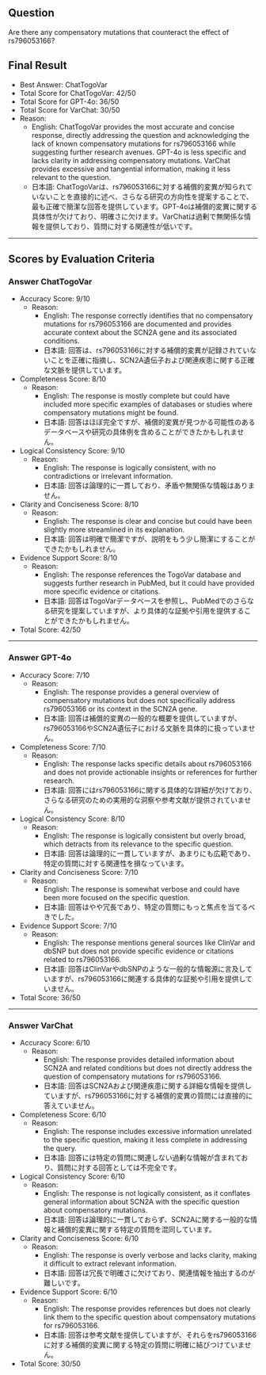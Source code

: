 ## Question

Are there any compensatory mutations that counteract the effect of rs796053166?

## Final Result

- Best Answer: ChatTogoVar
- Total Score for ChatTogoVar: 42/50
- Total Score for GPT-4o: 36/50
- Total Score for VarChat: 30/50
- Reason:
  - English: ChatTogoVar provides the most accurate and concise response, directly addressing the question and acknowledging the lack of known compensatory mutations for rs796053166 while suggesting further research avenues. GPT-4o is less specific and lacks clarity in addressing compensatory mutations. VarChat provides excessive and tangential information, making it less relevant to the question.
  - 日本語: ChatTogoVarは、rs796053166に対する補償的変異が知られていないことを直接的に述べ、さらなる研究の方向性を提案することで、最も正確で簡潔な回答を提供しています。GPT-4oは補償的変異に関する具体性が欠けており、明確さに欠けます。VarChatは過剰で無関係な情報を提供しており、質問に対する関連性が低いです。

---

## Scores by Evaluation Criteria

### Answer ChatTogoVar
- Accuracy Score: 9/10
  - Reason: 
    - English: The response correctly identifies that no compensatory mutations for rs796053166 are documented and provides accurate context about the SCN2A gene and its associated conditions.
    - 日本語: 回答は、rs796053166に対する補償的変異が記録されていないことを正確に指摘し、SCN2A遺伝子および関連疾患に関する正確な文脈を提供しています。
- Completeness Score: 8/10
  - Reason: 
    - English: The response is mostly complete but could have included more specific examples of databases or studies where compensatory mutations might be found.
    - 日本語: 回答はほぼ完全ですが、補償的変異が見つかる可能性のあるデータベースや研究の具体例を含めることができたかもしれません。
- Logical Consistency Score: 9/10
  - Reason: 
    - English: The response is logically consistent, with no contradictions or irrelevant information.
    - 日本語: 回答は論理的に一貫しており、矛盾や無関係な情報はありません。
- Clarity and Conciseness Score: 8/10
  - Reason: 
    - English: The response is clear and concise but could have been slightly more streamlined in its explanation.
    - 日本語: 回答は明確で簡潔ですが、説明をもう少し簡潔にすることができたかもしれません。
- Evidence Support Score: 8/10
  - Reason: 
    - English: The response references the TogoVar database and suggests further research in PubMed, but it could have provided more specific evidence or citations.
    - 日本語: 回答はTogoVarデータベースを参照し、PubMedでのさらなる研究を提案していますが、より具体的な証拠や引用を提供することができたかもしれません。
- Total Score: 42/50

---

### Answer GPT-4o
- Accuracy Score: 7/10
  - Reason: 
    - English: The response provides a general overview of compensatory mutations but does not specifically address rs796053166 or its context in the SCN2A gene.
    - 日本語: 回答は補償的変異の一般的な概要を提供していますが、rs796053166やSCN2A遺伝子における文脈を具体的に扱っていません。
- Completeness Score: 7/10
  - Reason: 
    - English: The response lacks specific details about rs796053166 and does not provide actionable insights or references for further research.
    - 日本語: 回答にはrs796053166に関する具体的な詳細が欠けており、さらなる研究のための実用的な洞察や参考文献が提供されていません。
- Logical Consistency Score: 8/10
  - Reason: 
    - English: The response is logically consistent but overly broad, which detracts from its relevance to the specific question.
    - 日本語: 回答は論理的に一貫していますが、あまりにも広範であり、特定の質問に対する関連性を損なっています。
- Clarity and Conciseness Score: 7/10
  - Reason: 
    - English: The response is somewhat verbose and could have been more focused on the specific question.
    - 日本語: 回答はやや冗長であり、特定の質問にもっと焦点を当てるべきでした。
- Evidence Support Score: 7/10
  - Reason: 
    - English: The response mentions general sources like ClinVar and dbSNP but does not provide specific evidence or citations related to rs796053166.
    - 日本語: 回答はClinVarやdbSNPのような一般的な情報源に言及していますが、rs796053166に関連する具体的な証拠や引用を提供していません。
- Total Score: 36/50

---

### Answer VarChat
- Accuracy Score: 6/10
  - Reason: 
    - English: The response provides detailed information about SCN2A and related conditions but does not directly address the question of compensatory mutations for rs796053166.
    - 日本語: 回答はSCN2Aおよび関連疾患に関する詳細な情報を提供していますが、rs796053166に対する補償的変異の質問には直接的に答えていません。
- Completeness Score: 6/10
  - Reason: 
    - English: The response includes excessive information unrelated to the specific question, making it less complete in addressing the query.
    - 日本語: 回答には特定の質問に関連しない過剰な情報が含まれており、質問に対する回答としては不完全です。
- Logical Consistency Score: 6/10
  - Reason: 
    - English: The response is not logically consistent, as it conflates general information about SCN2A with the specific question about compensatory mutations.
    - 日本語: 回答は論理的に一貫しておらず、SCN2Aに関する一般的な情報と補償的変異に関する特定の質問を混同しています。
- Clarity and Conciseness Score: 6/10
  - Reason: 
    - English: The response is overly verbose and lacks clarity, making it difficult to extract relevant information.
    - 日本語: 回答は冗長で明確さに欠けており、関連情報を抽出するのが難しいです。
- Evidence Support Score: 6/10
  - Reason: 
    - English: The response provides references but does not clearly link them to the specific question about compensatory mutations for rs796053166.
    - 日本語: 回答は参考文献を提供していますが、それらをrs796053166に対する補償的変異に関する特定の質問に明確に結びつけていません。
- Total Score: 30/50